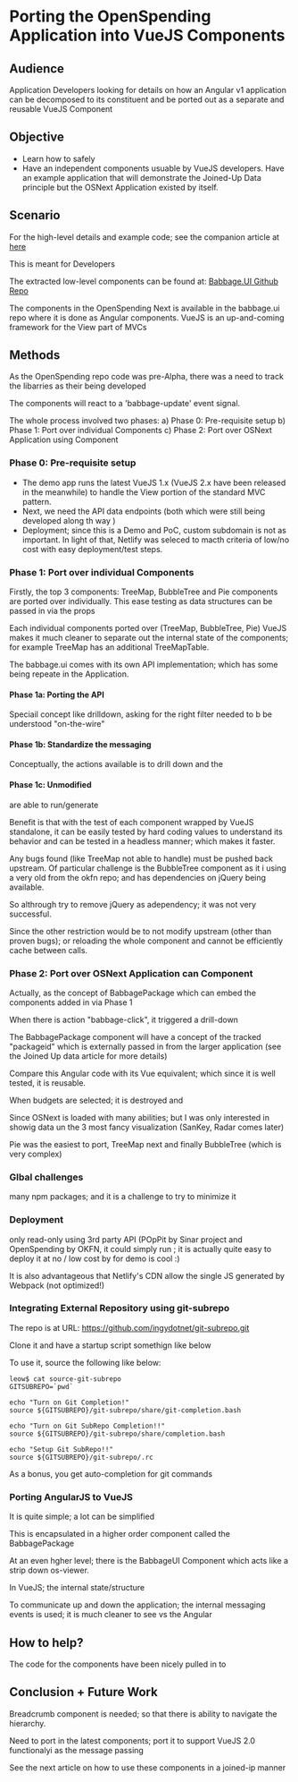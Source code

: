 # Porting the OpenSpending Application into VueJS Components

## Audience

Application Developers looking for details on how an Angular v1 
application can be decomposed to its constituent and be ported out 
as a separate and reusable VueJS Component
 
## Objective

- Learn how to safely
- Have an independent components usuable by VueJS developers.  Have an example
application that will demonstrate the Joined-Up Data principle but the OSNext
Application existed by itself.  

## Scenario

For the high-level details and example code; see the companion article at 
[here](./Visualize-JoinedUp-Budget-OpenSPending.md)

This is meant for Developers 

The extracted low-level components can be found at: 
[Babbage.UI Github Repo](https://www.github.com/openspending/babbage.ui)

The components in the OpenSpending Next is available in the babbage.ui repo
where it is done as Angular components.  VueJS is an up-and-coming framework
for the View part of MVCs


## Methods

As the OpenSpending repo code was pre-Alpha, there was a need to track the
libarries as their being developed

The components will react to a 'babbage-update' event signal.

The whole process involved two phases:
    a) Phase 0: Pre-requisite setup
    b) Phase 1: Port over individual Components
    c) Phase 2: Port over OSNext Application using Component

### Phase 0: Pre-requisite setup

- The demo app runs the latest VueJS 1.x (VueJS 2.x have been released in 
the meanwhile) to handle the View portion of the standard MVC pattern.
- Next, we need the API data endpoints (both which were still being developed
along th way )
- Deployment; since this is a Demo and PoC, custom subdomain is not 
as important.  In light of that, Netlify was seleced to macth criteria
of low/no cost with easy deployment/test steps.
 
### Phase 1: Port over individual Components

Firstly, the top 3 components: TreeMap, BubbleTree and Pie components are ported
over individually.  This ease testing as data structures can be passed in via
the props

Each individual components ported over (TreeMap, BubbleTree, Pie) 
VueJS makes it much cleaner to separate out the internal state of the 
components; for example TreeMap has an additional TreeMapTable.

The babbage.ui comes with its own API implementation; which has some 
being repeate in the Application.

#### Phase 1a: Porting the API

Speciail concept like drilldown, asking for the right filter needed to b
be understood "on-the-wire"

#### Phase 1b: Standardize the messaging

Conceptually, the actions available is to drill down and the 

#### Phase 1c: Unmodified

are able to run/generate

Benefit is that with the test of each component wrapped by VueJS
standalone, it can be easily tested by hard coding values to understand
its behavior and can be tested in a headless manner; which makes it faster.


Any bugs found (like TreeMap not able to handle) must be pushed back 
upstream.  Of particular challenge is the BubbleTree component as 
it i using a very old from the okfn repo; and has dependencies on 
jQuery being available.

So althrough try to remove jQuery as adependency; it was not very
successful.

Since the other restriction would be to not modify upstream (other than
proven bugs); or reloading the whole component and cannot be efficiently
cache between calls.

### Phase 2: Port over OSNext Application can Component

Actually, as the concept of BabbagePackage which can embed the components
 added in via Phase 1
 
When there is action "babbage-click", it triggered a drill-down
 
The BabbagePackage component will have a concept of the tracked "packageid"
which is externally passed in from the larger application (see the Joined Up
data article for more details)
 
 Compare this Angular code with its Vue equivalent; which since it is
 well tested, it is reusable.
 
 When budgets are selected; it is destroyed and
 
Since OSNext is loaded with many abilities; but I was only interested in
showig data un the 3 most fancy visualization (SanKey, Radar comes later)

Pie was the easiest to port, TreeMap next and finally BubbleTree (which
is very complex)

### Glbal challenges

many npm packages; and it is a challenge to try to minimize it

### Deployment
only read-only using 3rd party API (POpPit by Sinar project and 
OpenSpending by OKFN, it could simply run ; it is actually quite easy to deploy it at no / low cost
by for demo is cool :) 

It is also advantageous that Netlify's CDN allow the single JS generated 
by Webpack (not optimized!)

### Integrating External Repository using git-subrepo

The repo is at URL: https://github.com/ingydotnet/git-subrepo.git

Clone it and have a startup script somethign like below

To use it, source the following like below:

```
leow$ cat source-git-subrepo 
GITSUBREPO=`pwd`

echo "Turn on Git Completion!"
source ${GITSUBREPO}/git-subrepo/share/git-completion.bash

echo "Turn on Git SubRepo Completion!!"
source ${GITSUBREPO}/git-subrepo/share/completion.bash

echo "Setup Git SubRepo!!"
source ${GITSUBREPO}/git-subrepo/.rc
```

As a bonus, you get auto-completion for git commands

### Porting AngularJS to VueJS

It is quite simple; a lot can be simplified

This is encapsulated in a higher order component called the BabbagePackage

At an even hgher level; there is the BabbageUI Component which acts
like a strip down os-viewer.


In VueJS; the internal state/structure

To communicate up and down the application; the internal messaging events
is used; it is much cleaner to see vs the Angular

## How to help?

The code for the components have been nicely pulled in to 
## Conclusion + Future Work

Breadcrumb component is needed; so that there is ability to navigate
the hierarchy.

Need to port in the latest components; port it to support VueJS 2.0
functionalyi as the message passing 

See the next article on how to use these components in a joined-ip manner

